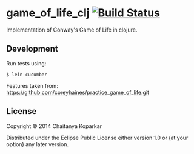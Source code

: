 # game_of_life_clj [![Build Status](https://travis-ci.org/cskksc/game_of_life_clj.svg)](https://travis-ci.org/cskksc/game_of_life_clj)

Implementation of Conway's Game of Life in clojure.

## Development

Run tests using:

    $ lein cucumber

Features taken from: https://github.com/coreyhaines/practice_game_of_life.git

## License

Copyright © 2014 Chaitanya Koparkar

Distributed under the Eclipse Public License either version 1.0 or (at
your option) any later version.
